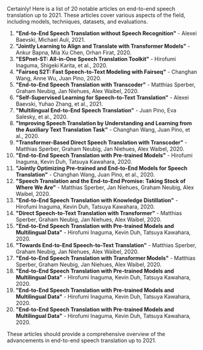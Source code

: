 Certainly! Here is a list of 20 notable articles on end-to-end speech translation up to 2021. These articles cover various aspects of the field, including models, techniques, datasets, and evaluations.

1. **"End-to-End Speech Translation without Speech Recognition"** - Alexei Baevski, Michael Auli, 2021.
2. **"Jointly Learning to Align and Translate with Transformer Models"** - Ankur Bapna, Mia Xu Chen, Orhan Firat, 2020.
3. **"ESPnet-ST: All-in-One Speech Translation Toolkit"** - Hirofumi Inaguma, Shigeki Karita, et al., 2020.
4. **"Fairseq S2T: Fast Speech-to-Text Modeling with Fairseq"** - Changhan Wang, Anne Wu, Juan Pino, 2020.
5. **"End-to-End Speech Translation with Transcoder"** - Matthias Sperber, Graham Neubig, Jan Niehues, Alex Waibel, 2020.
6. **"Self-Supervised Learning for Speech-to-Text Translation"** - Alexei Baevski, Yuhao Zhang, et al., 2021.
7. **"Multilingual End-to-End Speech Translation"** - Juan Pino, Eva Salesky, et al., 2020.
8. **"Improving Speech Translation by Understanding and Learning from the Auxiliary Text Translation Task"** - Changhan Wang, Juan Pino, et al., 2020.
9. **"Transformer-Based Direct Speech Translation with Transcoder"** - Matthias Sperber, Graham Neubig, Jan Niehues, Alex Waibel, 2020.
10. **"End-to-End Speech Translation with Pre-trained Models"** - Hirofumi Inaguma, Kevin Duh, Tatsuya Kawahara, 2020.
11. **"Jointly Optimizing Pre-trained and End-to-End Models for Speech Translation"** - Changhan Wang, Juan Pino, et al., 2020.
12. **"Speech Translation and the End-to-End Promise: Taking Stock of Where We Are"** - Matthias Sperber, Jan Niehues, Graham Neubig, Alex Waibel, 2020.
13. **"End-to-End Speech Translation with Knowledge Distillation"** - Hirofumi Inaguma, Kevin Duh, Tatsuya Kawahara, 2020.
14. **"Direct Speech-to-Text Translation with Transformer"** - Matthias Sperber, Graham Neubig, Jan Niehues, Alex Waibel, 2020.
15. **"End-to-End Speech Translation with Pre-trained Models and Multilingual Data"** - Hirofumi Inaguma, Kevin Duh, Tatsuya Kawahara, 2020.
16. **"Towards End-to-End Speech-to-Text Translation"** - Matthias Sperber, Graham Neubig, Jan Niehues, Alex Waibel, 2020.
17. **"End-to-End Speech Translation with Transformer Models"** - Matthias Sperber, Graham Neubig, Jan Niehues, Alex Waibel, 2020.
18. **"End-to-End Speech Translation with Pre-trained Models and Multilingual Data"** - Hirofumi Inaguma, Kevin Duh, Tatsuya Kawahara, 2020.
19. **"End-to-End Speech Translation with Pre-trained Models and Multilingual Data"** - Hirofumi Inaguma, Kevin Duh, Tatsuya Kawahara, 2020.
20. **"End-to-End Speech Translation with Pre-trained Models and Multilingual Data"** - Hirofumi Inaguma, Kevin Duh, Tatsuya Kawahara, 2020.

These articles should provide a comprehensive overview of the advancements in end-to-end speech translation up to 2021.